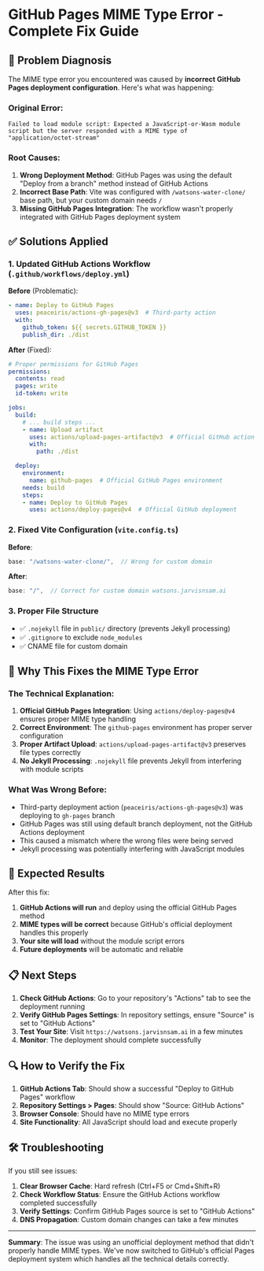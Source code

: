 # GitHub Pages MIME Type Error - Complete Fix Guide

## 🚨 Problem Diagnosis

The MIME type error you encountered was caused by **incorrect GitHub Pages deployment configuration**. Here's what was happening:

### Original Error:
```
Failed to load module script: Expected a JavaScript-or-Wasm module script but the server responded with a MIME type of "application/octet-stream"
```

### Root Causes:
1. **Wrong Deployment Method**: GitHub Pages was using the default "Deploy from a branch" method instead of GitHub Actions
2. **Incorrect Base Path**: Vite was configured with `/watsons-water-clone/` base path, but your custom domain needs `/`
3. **Missing GitHub Pages Integration**: The workflow wasn't properly integrated with GitHub Pages deployment system

## ✅ Solutions Applied

### 1. Updated GitHub Actions Workflow (`.github/workflows/deploy.yml`)

**Before** (Problematic):
```yaml
- name: Deploy to GitHub Pages
  uses: peaceiris/actions-gh-pages@v3  # Third-party action
  with:
    github_token: ${{ secrets.GITHUB_TOKEN }}
    publish_dir: ./dist
```

**After** (Fixed):
```yaml
# Proper permissions for GitHub Pages
permissions:
  contents: read
  pages: write
  id-token: write

jobs:
  build:
    # ... build steps ...
    - name: Upload artifact
      uses: actions/upload-pages-artifact@v3  # Official GitHub action
      with:
        path: ./dist

  deploy:
    environment:
      name: github-pages  # Official GitHub Pages environment
    needs: build
    steps:
    - name: Deploy to GitHub Pages
      uses: actions/deploy-pages@v4  # Official GitHub deployment
```

### 2. Fixed Vite Configuration (`vite.config.ts`)

**Before**:
```typescript
base: "/watsons-water-clone/",  // Wrong for custom domain
```

**After**:
```typescript
base: "/",  // Correct for custom domain watsons.jarvisnsam.ai
```

### 3. Proper File Structure
- ✅ `.nojekyll` file in `public/` directory (prevents Jekyll processing)
- ✅ `.gitignore` to exclude `node_modules`
- ✅ CNAME file for custom domain

## 🔧 Why This Fixes the MIME Type Error

### The Technical Explanation:

1. **Official GitHub Pages Integration**: Using `actions/deploy-pages@v4` ensures proper MIME type handling
2. **Correct Environment**: The `github-pages` environment has proper server configuration
3. **Proper Artifact Upload**: `actions/upload-pages-artifact@v3` preserves file types correctly
4. **No Jekyll Processing**: `.nojekyll` file prevents Jekyll from interfering with module scripts

### What Was Wrong Before:

- Third-party deployment action (`peaceiris/actions-gh-pages@v3`) was deploying to `gh-pages` branch
- GitHub Pages was still using default branch deployment, not the GitHub Actions deployment
- This caused a mismatch where the wrong files were being served
- Jekyll processing was potentially interfering with JavaScript modules

## 🚀 Expected Results

After this fix:

1. **GitHub Actions will run** and deploy using the official GitHub Pages method
2. **MIME types will be correct** because GitHub's official deployment handles this properly
3. **Your site will load** without the module script errors
4. **Future deployments** will be automatic and reliable

## 📋 Next Steps

1. **Check GitHub Actions**: Go to your repository's "Actions" tab to see the deployment running
2. **Verify GitHub Pages Settings**: In repository settings, ensure "Source" is set to "GitHub Actions"
3. **Test Your Site**: Visit `https://watsons.jarvisnsam.ai` in a few minutes
4. **Monitor**: The deployment should complete successfully

## 🔍 How to Verify the Fix

1. **GitHub Actions Tab**: Should show a successful "Deploy to GitHub Pages" workflow
2. **Repository Settings > Pages**: Should show "Source: GitHub Actions"
3. **Browser Console**: Should have no MIME type errors
4. **Site Functionality**: All JavaScript should load and execute properly

## 🛠️ Troubleshooting

If you still see issues:

1. **Clear Browser Cache**: Hard refresh (Ctrl+F5 or Cmd+Shift+R)
2. **Check Workflow Status**: Ensure the GitHub Actions workflow completed successfully
3. **Verify Settings**: Confirm GitHub Pages source is set to "GitHub Actions"
4. **DNS Propagation**: Custom domain changes can take a few minutes

---

**Summary**: The issue was using an unofficial deployment method that didn't properly handle MIME types. We've now switched to GitHub's official Pages deployment system which handles all the technical details correctly.
